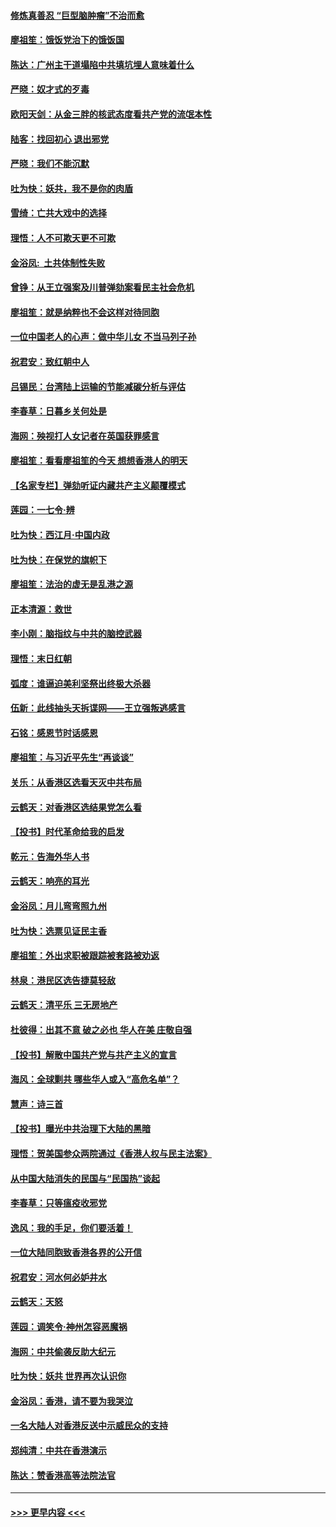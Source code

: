 #### [修炼真善忍 “巨型脑肿瘤”不治而愈](../pages/nsc993/n11705340.md?t=12070522) 
#### [廖祖笙：饿饭党治下的饿饭国](../pages/nsc993/n11705085.md?t=12070522) 
#### [陈达：广州主干道塌陷中共填坑埋人意味着什么](../pages/nsc993/n11705046.md?t=12070522) 
#### [严晓：奴才式的歹毒](../pages/nsc993/n11704826.md?t=12070522) 
#### [欧阳天剑：从金三胖的核武态度看共产党的流氓本性](../pages/nsc993/n11702238.md?t=12070522) 
#### [陆客：找回初心 退出邪党](../pages/nsc993/n11702213.md?t=12070522) 
#### [严晓：我们不能沉默](../pages/nsc993/n11702110.md?t=12070522) 
#### [吐为快：妖共，我不是你的肉盾](../pages/nsc993/n11701366.md?t=12070522) 
#### [雪绮：亡共大戏中的选择](../pages/nsc993/n11699922.md?t=12070522) 
#### [理悟：人不可欺天更不可欺](../pages/nsc993/n11699657.md?t=12070522) 
#### [金浴凤:  土共体制性失败](../pages/nsc993/n11699361.md?t=12070522) 
#### [曾铮：从王立强案及川普弹劾案看民主社会危机](../pages/nsc993/n11699318.md?t=12070522) 
#### [廖祖笙：就是纳粹也不会这样对待同胞](../pages/nsc993/n11697658.md?t=12070522) 
#### [一位中国老人的心声：做中华儿女 不当马列子孙](../pages/nsc993/n11697525.md?t=12070522) 
#### [祝君安：致红朝中人](../pages/nsc993/n11697518.md?t=12070522) 
#### [吕锡民：台湾陆上运输的节能减碳分析与评估](../pages/nsc993/n11694983.md?t=12070522) 
#### [李春草：日暮乡关何处是](../pages/nsc993/n11694805.md?t=12070522) 
#### [海网：殃视打人女记者在英国获罪感言](../pages/nsc993/n11693832.md?t=12070522) 
#### [廖祖笙：看看廖祖笙的今天 想想香港人的明天](../pages/nsc993/n11693707.md?t=12070522) 
#### [【名家专栏】弹劾听证内藏共产主义颠覆模式](../pages/nsc993/n11693563.md?t=12070522) 
#### [莲园：一七令‧辨](../pages/nsc993/n11692558.md?t=12070522) 
#### [吐为快：西江月·中国内政](../pages/nsc993/n11692071.md?t=12070522) 
#### [吐为快：在保党的旗帜下](../pages/nsc993/n11691188.md?t=12070522) 
#### [廖祖笙：法治的虚无是乱港之源](../pages/nsc993/n11690605.md?t=12070522) 
#### [正本清源：救世](../pages/nsc993/n11689134.md?t=12070522) 
#### [李小刚：脑指纹与中共的脑控武器](../pages/nsc993/n11688900.md?t=12070522) 
#### [理悟：末日红朝](../pages/nsc993/n11688829.md?t=12070522) 
#### [弧度：谁逼迫美利坚祭出终极大杀器](../pages/nsc993/n11688735.md?t=12070522) 
#### [伍新：此线抽头天拆谍网——王立强叛逃感言](../pages/nsc993/n11687981.md?t=12070522) 
#### [石铭：感恩节时话感恩](../pages/nsc993/n11687568.md?t=12070522) 
#### [廖祖笙：与习近平先生“再谈谈”](../pages/nsc993/n11687005.md?t=12070522) 
#### [关乐：从香港区选看天灭中共布局](../pages/nsc993/n11686647.md?t=12070522) 
#### [云鹤天：对香港区选结果党怎么看](../pages/nsc993/n11686216.md?t=12070522) 
#### [【投书】时代革命给我的启发](../pages/nsc993/n11684287.md?t=12070522) 
#### [乾元：告海外华人书](../pages/nsc993/n11684044.md?t=12070522) 
#### [云鹤天：响亮的耳光](../pages/nsc993/n11684254.md?t=12070522) 
#### [金浴凤：月儿弯弯照九州](../pages/nsc993/n11684231.md?t=12070522) 
#### [吐为快：选票见证民主香](../pages/nsc993/n11684206.md?t=12070522) 
#### [廖祖笙：外出求职被跟踪被套路被劝返](../pages/nsc993/n11683874.md?t=12070522) 
#### [林泉：港民区选告捷莫轻敌](../pages/nsc993/n11683930.md?t=12070522) 
#### [云鹤天：清平乐 三无房地产](../pages/nsc993/n11681521.md?t=12070522) 
#### [杜彼得：出其不意 破之必也 华人在美 庄敬自强](../pages/nsc993/n11679554.md?t=12070522) 
#### [【投书】解散中国共产党与共产主义的宣言](../pages/nsc993/n11679177.md?t=12070522) 
#### [海风：全球剿共 哪些华人或入“高危名单”？](../pages/nsc993/n11678617.md?t=12070522) 
#### [慧声：诗三首](../pages/nsc993/n11678848.md?t=12070522) 
#### [【投书】曝光中共治理下大陆的黑暗](../pages/nsc993/n11678674.md?t=12070522) 
#### [理悟：贺美国参众两院通过《香港人权与民主法案》](../pages/nsc993/n11678104.md?t=12070522) 
#### [从中国大陆消失的民国与“民国热”谈起](../pages/nsc993/n11678075.md?t=12070522) 
#### [李春草：只等瘟疫收邪党](../pages/nsc993/n11677308.md?t=12070522) 
#### [逸风：我的手足，你们要活着！](../pages/nsc993/n11676352.md?t=12070522) 
#### [一位大陆同胞致香港各界的公开信](../pages/nsc993/n11675761.md?t=12070522) 
#### [祝君安：河水何必妒井水](../pages/nsc993/n11675746.md?t=12070522) 
#### [云鹤天：天怒](../pages/nsc993/n11675718.md?t=12070522) 
#### [莲园：调笑令‧神州怎容恶魔祸](../pages/nsc993/n11675648.md?t=12070522) 
#### [海网：中共偷袭反助大纪元](../pages/nsc993/n11673515.md?t=12070522) 
#### [吐为快：妖共 世界再次认识你](../pages/nsc993/n11673506.md?t=12070522) 
#### [金浴凤：香港，请不要为我哭泣](../pages/nsc993/n11673248.md?t=12070522) 
#### [一名大陆人对香港反送中示威民众的支持](../pages/nsc993/n11672615.md?t=12070522) 
#### [郑纯清：中共在香港演示](../pages/nsc993/n11670539.md?t=12070522) 
#### [陈达：赞香港高等法院法官](../pages/nsc993/n11669542.md?t=12070522) 

----
#### [ >>> 更早内容 <<< ](../indexes/nsc993-earlier.md)
